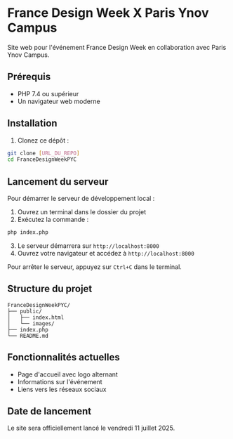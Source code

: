 # France Design Week X Paris Ynov Campus

Site web pour l'événement France Design Week en collaboration avec Paris Ynov Campus.

## Prérequis

- PHP 7.4 ou supérieur
- Un navigateur web moderne

## Installation

1. Clonez ce dépôt :
```bash
git clone [URL_DU_REPO]
cd FranceDesignWeekPYC
```

## Lancement du serveur

Pour démarrer le serveur de développement local :

1. Ouvrez un terminal dans le dossier du projet
2. Exécutez la commande :
```bash
php index.php
```
3. Le serveur démarrera sur `http://localhost:8000`
4. Ouvrez votre navigateur et accédez à `http://localhost:8000`

Pour arrêter le serveur, appuyez sur `Ctrl+C` dans le terminal.

## Structure du projet

```
FranceDesignWeekPYC/
├── public/
│   ├── index.html
│   └── images/
├── index.php
└── README.md
```

## Fonctionnalités actuelles

- Page d'accueil avec logo alternant
- Informations sur l'événement
- Liens vers les réseaux sociaux

## Date de lancement

Le site sera officiellement lancé le vendredi 11 juillet 2025.
